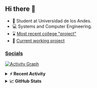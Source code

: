 ## Hi there 👋

<!--
**Daniel-VergaraM/Daniel-VergaraM** is a ✨ _special_ ✨ repository because its `README.md` (this file) appears on your GitHub profile.-->

- 🌱 Student at Universidad de los Andes.
- 💻 Systems and Computer Engineering.
- ⌛ [Most recent college "project"](https://daniel-vergaram.github.io/TallerAngular/)
- 🔨 [Current working project](https://github.com/Daniel-VergaraM/WebRTC-Video-Broadcast)


<h3><a href="https://dvergaram.is-a.dev/links" target="_blank">Socials</a></h3>
  


[![Activity Graph](https://github-readme-activity-graph.vercel.app/graph?username=daniel-vergaram&theme=github-dark-dimmed&custom_title=Daniel%27s%20Activity%20Graph&hide_border=true)](https://github.com/ashutosh00710/github-readme-activity-graph)

<!--START_SECTION:activity-->

<!--END_SECTION:activity-->

<details> <summary> <b>⚡ Recent Activity</b> </summary>
  
<!--START_SECTION:waka-->
![Code Time](http://img.shields.io/badge/Code%20Time-401%20hrs%2026%20mins-blue)

![Lines of code](https://img.shields.io/badge/From%20Hello%20World%20I%27ve%20Written-478.5%20thousand%20lines%20of%20code-blue)

**🐱 My GitHub Data** 

> 📦 ? Used in GitHub's Storage 
 > 
> 🏆 117 Contributions in the Year 2025
 > 
> 💼 Opted to Hire
 > 
> 📜 13 Public Repositories 
 > 
> 🔑 0 Private Repositories 
 > 
**I'm an Early 🐤** 

```text
🌞 Morning                97 commits          ████░░░░░░░░░░░░░░░░░░░░░   15.80 % 
🌆 Daytime                211 commits         █████████░░░░░░░░░░░░░░░░   34.36 % 
🌃 Evening                194 commits         ████████░░░░░░░░░░░░░░░░░   31.60 % 
🌙 Night                  112 commits         █████░░░░░░░░░░░░░░░░░░░░   18.24 % 
```


📊 **This Week I Spent My Time On** 

```text
🕑︎ Time Zone: America/Bogota

💬 Programming Languages: 
TypeScript               7 hrs 30 mins       ████████░░░░░░░░░░░░░░░░░   31.50 % 
JavaScript               4 hrs 19 mins       █████░░░░░░░░░░░░░░░░░░░░   18.16 % 
JSON                     2 hrs 27 mins       ███░░░░░░░░░░░░░░░░░░░░░░   10.29 % 
Bash                     1 hr 55 mins        ██░░░░░░░░░░░░░░░░░░░░░░░   08.08 % 
CSS                      1 hr 13 mins        █░░░░░░░░░░░░░░░░░░░░░░░░   05.14 % 

🐱‍💻 Projects: 
daniel-vergaram.github.io11 hrs 17 mins      ████████████░░░░░░░░░░░░░   47.38 % 
api                      5 hrs 7 mins        █████░░░░░░░░░░░░░░░░░░░░   21.53 % 
vim_runtime              1 hr 42 mins        ██░░░░░░░░░░░░░░░░░░░░░░░   07.17 % 
ISIS2603_202510_parcial2 1 hr 12 mins        █░░░░░░░░░░░░░░░░░░░░░░░░   05.10 % 
MilkshakeTest            56 mins             █░░░░░░░░░░░░░░░░░░░░░░░░   03.92 % 
```


 Last Updated on 17/05/2025 00:51:24 UTC
<!--END_SECTION:waka-->

</details>

<details> <summary> <b>📈 GitHub Stats</b> </summary>
<!--START_SECTION:simplewaka-->

```txt
From: 10 June 2024 - To: 18 May 2025

Total Time: 406 hrs 39 mins

Java                139 hrs 56 mins 🟩🟩🟩🟩🟩🟩🟩🟩🟨⬜⬜⬜⬜⬜⬜⬜⬜⬜⬜⬜⬜⬜⬜⬜⬜   34.41 %
TypeScript          93 hrs 55 mins  🟩🟩🟩🟩🟩🟩⬜⬜⬜⬜⬜⬜⬜⬜⬜⬜⬜⬜⬜⬜⬜⬜⬜⬜⬜   23.10 %
JavaScript          67 hrs 33 mins  🟩🟩🟩🟩⬜⬜⬜⬜⬜⬜⬜⬜⬜⬜⬜⬜⬜⬜⬜⬜⬜⬜⬜⬜⬜   16.61 %
Bash                18 hrs 49 mins  🟩⬜⬜⬜⬜⬜⬜⬜⬜⬜⬜⬜⬜⬜⬜⬜⬜⬜⬜⬜⬜⬜⬜⬜⬜   04.63 %
HTML                16 hrs 56 mins  🟩⬜⬜⬜⬜⬜⬜⬜⬜⬜⬜⬜⬜⬜⬜⬜⬜⬜⬜⬜⬜⬜⬜⬜⬜   04.17 %
```

<!--END_SECTION:simplewaka-->
</details>
